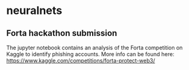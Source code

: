 # neuralnets
## Forta hackathon submission
The jupyter notebook contains an analysis of the Forta competition on Kaggle to identify phishing accounts. More info can be found here: https://www.kaggle.com/competitions/forta-protect-web3/
